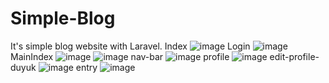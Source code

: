 # Simple-Blog
It's simple blog website with Laravel.
Index
![image](https://user-images.githubusercontent.com/72550251/203448900-367f27ba-caf3-4cbd-8c27-3fcdb14ab73d.png)
Login
![image](https://user-images.githubusercontent.com/72550251/203448913-0e379834-879a-4f19-8717-fc889ce027dc.png)
MainIndex
![image](https://user-images.githubusercontent.com/72550251/203448972-88e9026f-4507-4c45-aba8-9fe363f9d8af.png)
![image](https://user-images.githubusercontent.com/72550251/203448990-a881ff77-bbfd-4079-a138-c9b129cbd3f3.png)
nav-bar
![image](https://user-images.githubusercontent.com/72550251/203449005-6b553af2-bc8b-40a0-b253-303103497a52.png)
profile
![image](https://user-images.githubusercontent.com/72550251/203449032-820cf0ef-7cc8-43b8-b5fb-78714992513f.png)
edit-profile-duyuk
![image](https://user-images.githubusercontent.com/72550251/203449059-5d41334c-3300-4705-b687-a80d784cc4b5.png)
entry
![image](https://user-images.githubusercontent.com/72550251/203449080-e2472fb2-af94-46f5-ad4a-49825fafc359.png)
